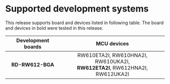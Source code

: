 # Supported development systems

This release supports board and devices listed in following table. The board and devices in bold were tested in this release.

|Development boards|MCU devices|
|:--:              |:--:       |
|**RD-RW612-BGA**|RW610ETA2I, RW610HNA2I, RW610UKA2I,<br/> **RW612ETA2I**, RW612HNA2I, RW612UKA2I<br/>|

